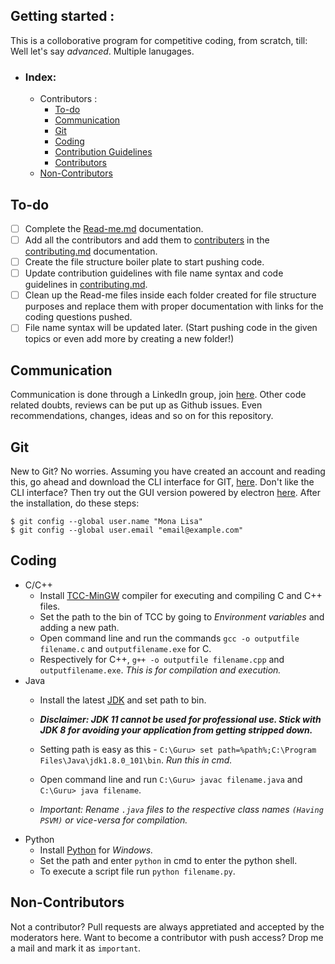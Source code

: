 ## Getting started :
This is a colloborative program for competitive coding, from scratch, till: Well let's say _advanced_. Multiple lanugages.
- ### Index: 
  - Contributors : 
    - [To-do](#to-do)
    - [Communication]()
    - [Git](#Git) 
    - [Coding](#coding) 
    - [Contribution Guidelines](/contributing.md/#contribution-guidelines) 
    - [Contributors](/contributing.md/#contributors) 
  - [Non-Contributors](#non-contributors)


## To-do 
- [ ] Complete the [Read-me.md](/README.md) documentation.
- [ ] Add all the contributors and add them to [contributers](/contributing.md/#contributers) in the [contributing.md](/contributing.md) documentation.
- [ ] Create the file structure boiler plate to start pushing code. 
- [ ] Update contribution guidelines with file name syntax and code guidelines in [contributing.md](/contributing.md). 
- [ ] Clean up the Read-me files inside each folder created for file structure purposes and replace them with proper documentation with links for the coding questions pushed.  
- [ ] File name syntax will be updated later. (Start pushing code in the given topics or even add more by creating a new folder!)
  
## Communication
Communication is done through a LinkedIn group, join [here](https://www.linkedin.com/groups/10453094/). Other code related doubts, reviews can be put up as Github issues. Even recommendations, changes, ideas and so on for this repository. 

## Git
New to Git? No worries. Assuming you have created an account and reading this, go ahead and download the CLI interface for GIT, [here](https://git-scm.com/downloads). 
Don't like the CLI interface? Then try out the GUI version powered by electron [here](https://desktop.github.com/).
After the installation, do these steps: 

``` 
$ git config --global user.name "Mona Lisa"
$ git config --global user.email "email@example.com"
```
## Coding 
- C/C++
  - Install [TCC-MinGW](http://www.mingw.org/) compiler for executing and compiling C and C++ files.
  - Set the path to the bin of TCC by going to *Environment variables* and adding a new path.
  - Open command line and run the commands `gcc -o outputfile filename.c` and `outputfilename.exe` for C.
  - Respectively for C++, `g++ -o outputfile filename.cpp` and `outputfilename.exe`. _This is for compilation and execution._
- Java 
  - Install the latest [JDK](https://www.oracle.com/technetwork/java/javase/downloads/jdk11-downloads-5066655.html) and set path to bin.
  
  - _**Disclaimer: JDK 11 cannot be used for professional use. Stick with JDK 8 for avoiding your application from getting stripped down.**_
  - Setting path is easy as this - `C:\Guru> set path=%path%;C:\Program Files\Java\jdk1.8.0_101\bin`. _Run this in cmd._
  - Open command line and run `C:\Guru> javac filename.java` and `C:\Guru> java filename`.
  - _Important: Rename `.java` files to the respective class names `(Having PSVM)` or vice-versa for compilation._
- Python 
  - Install [Python](https://www.python.org/downloads/) for _Windows._
  - Set the path and enter `python` in cmd to enter the python shell.
  - To execute a script file run `python filename.py`.


## Non-Contributors 
Not a contributor? Pull requests are always appretiated and accepted by the moderators here. Want to become a contributor with push access? Drop me a mail and mark it as `important`.
